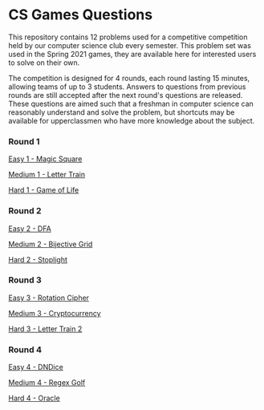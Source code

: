 # CS Games Questions

This repository contains 12 problems used for a competitive competition held by our computer science club every semester. This problem set was used in the Spring 2021 games, they are available here for interested users to solve on their own.

The competition is designed for 4 rounds, each round lasting 15 minutes, allowing teams of up to 3 students. Answers to questions from previous rounds are still accepted after the next round's questions are released. These questions are aimed such that a freshman in computer science can reasonably understand and solve the problem, but shortcuts may be available for upperclassmen who have more knowledge about the subject.

### Round 1

[Easy 1 - Magic Square](q/e1)

[Medium 1 - Letter Train](q/m1)

[Hard 1 - Game of Life](q/h1)

### Round 2

[Easy 2 - DFA](q/e2)

[Medium 2 - Bijective Grid](q/m2)

[Hard 2 - Stoplight](q/h2)

### Round 3

[Easy 3 - Rotation Cipher](q/e3)

[Medium 3 - Cryptocurrency](q/m3)

[Hard 3 - Letter Train 2](q/h3)

### Round 4

[Easy 4 - DNDice](q/e4)

[Medium 4 - Regex Golf](q/m4)

[Hard 4 - Oracle](q/h4)